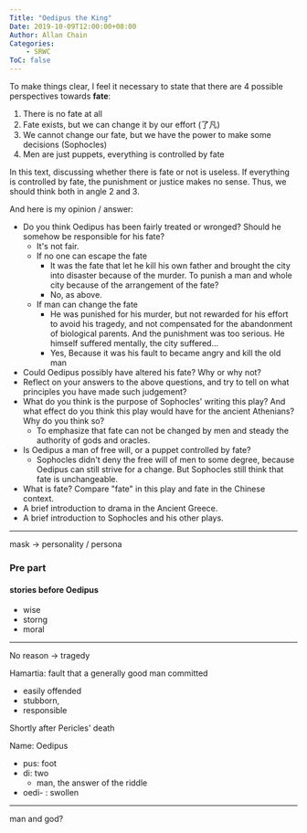 ```yaml
---
Title: "Oedipus the King"
Date: 2019-10-09T12:00:00+08:00
Author: Allan Chain
Categories:
    - SRWC
ToC: false
---
```


To make things clear, I feel it necessary to state that there are 4 possible perspectives towards **fate**:

1. There is no fate at all
1. Fate exists, but we can change it by our effort (了凡)
1. We cannot change our fate, but we have the power to make some decisions (Sophocles)
1. Men are just puppets, everything is controlled by fate

In this text, discussing whether there is fate or not is useless. If everything is controlled by fate, the punishment or justice makes no sense. Thus, we should think both in angle 2 and 3.



And here is my opinion / answer:

- Do you think Oedipus has been fairly treated or wronged? Should he somehow be responsible for his fate? 
    - It's not fair.
    - If no one can escape the fate
        - It was the fate that let he kill his own father and brought the city into disaster because of the murder. To punish a man and whole city because of the arrangement of the fate?
        - No, as above.
    - If man can change the fate
        - He was punished for his murder, but not rewarded for his effort to avoid his tragedy, and not compensated for the abandonment of biological parents. And the punishment was too serious. He himself suffered mentally, the city suffered...
        - Yes, Because it was his fault to became angry and kill the old man
- Could Oedipus possibly have altered his fate? Why or why not?  
- Reflect on your answers to the above questions, and try to tell on what principles you have made such judgement? 
- What do you think is the purpose of Sophocles' writing this play? And what effect do you think this play would have for the ancient Athenians? Why do you think so?
    - To emphasize that fate can not be changed by men and steady the authority of gods and oracles.
- Is Oedipus a man of free will, or a puppet controlled by fate?  
    - Sophocles didn't deny the free will of men to some degree, because Oedipus can still strive for a change. But Sophocles still think that fate is unchangeable.
- What is fate?  Compare "fate" in this play and fate in the Chinese context. 
- A brief introduction to drama in the Ancient Greece.  
- A brief introduction to Sophocles and his other plays. 

---

mask -> personality / persona

### Pre part

#### stories before Oedipus

- wise
- storng
- moral

---

No reason -> tragedy

Hamartia: fault that a generally good man committed

- easily offended
- stubborn, 
- responsible



Shortly after Pericles' death

Name: Oedipus

- pus: foot
- di: two
    - man, the answer of the riddle
- oedi- : swollen

---

man and god?

